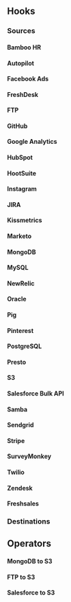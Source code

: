 

## Hooks

### Sources

#### Bamboo HR
#### Autopilot
#### Facebook Ads
#### FreshDesk
#### FTP
#### GitHub
#### Google Analytics
#### HubSpot
#### HootSuite
#### Instagram
#### JIRA
#### Kissmetrics
#### Marketo
#### MongoDB
#### MySQL
#### NewRelic
#### Oracle
#### Pig
#### Pinterest
#### PostgreSQL
#### Presto
#### S3
#### Salesforce Bulk API
#### Samba
#### Sendgrid
#### Stripe
#### SurveyMonkey
#### Twilio
#### Zendesk
#### Freshsales

### Destinations

## Operators

#### MongoDB to S3

#### FTP to S3

#### Salesforce to S3
